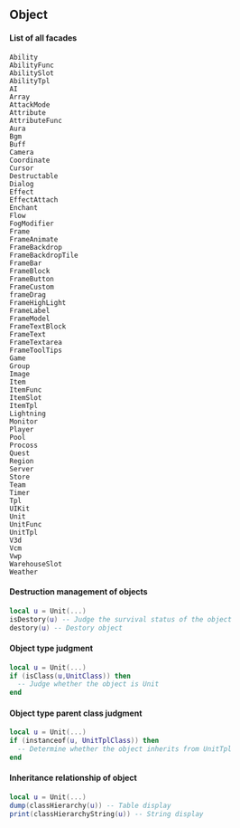 ## Object

#### List of all facades

```text
Ability
AbilityFunc
AbilitySlot
AbilityTpl
AI
Array
AttackMode
Attribute
AttributeFunc
Aura
Bgm
Buff
Camera
Coordinate
Cursor
Destructable
Dialog
Effect
EffectAttach
Enchant
Flow
FogModifier
Frame
FrameAnimate
FrameBackdrop
FrameBackdropTile
FrameBar
FrameBlock
FrameButton
FrameCustom
frameDrag
FrameHighLight
FrameLabel
FrameModel
FrameTextBlock
FrameText
FrameTextarea
FrameToolTips
Game
Group
Image
Item
ItemFunc
ItemSlot
ItemTpl
Lightning
Monitor
Player
Pool
Procoss
Quest
Region
Server
Store
Team
Timer
Tpl
UIKit
Unit
UnitFunc
UnitTpl
V3d
Vcm
Vwp
WarehouseSlot
Weather
```

#### Destruction management of objects

```lua
local u = Unit(...)
isDestory(u) -- Judge the survival status of the object
destory(u) -- Destory object
```

#### Object type judgment

```lua
local u = Unit(...)
if (isClass(u,UnitClass)) then
  -- Judge whether the object is Unit
end
```

#### Object type parent class judgment

```lua
local u = Unit(...)
if (instanceof(u, UnitTplClass)) then
  -- Determine whether the object inherits from UnitTpl
end
```

#### Inheritance relationship of object

```lua
local u = Unit(...)
dump(classHierarchy(u)) -- Table display
print(classHierarchyString(u)) -- String display
```

